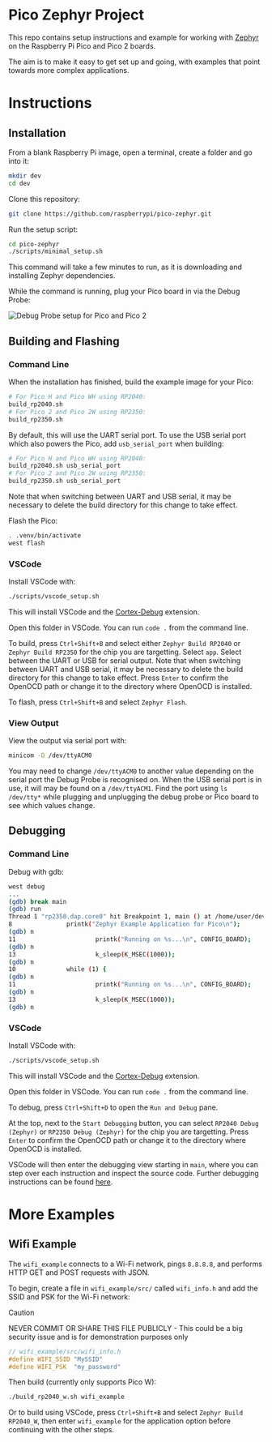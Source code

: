 # Pico Zephyr Project

This repo contains setup instructions and example for working with [Zephyr](https://zephyrproject.org/) on the Raspberry Pi Pico and Pico 2 boards.

The aim is to make it easy to get set up and going, with examples that point towards more complex applications.

# Instructions

## Installation

From a blank Raspberry Pi image, open a terminal, create a folder and go into it:

```bash
mkdir dev
cd dev
```

Clone this repository:

```bash
git clone https://github.com/raspberrypi/pico-zephyr.git
```

Run the setup script:

```bash
cd pico-zephyr
./scripts/minimal_setup.sh
```

This command will take a few minutes to run, as it is downloading and installing Zephyr dependencies.

While the command is running, plug your Pico board in via the Debug Probe:

![Debug Probe setup for Pico and Pico 2](https://www.raspberrypi.com/documentation/microcontrollers/images/labelled-wiring.jpg)

## Building and Flashing

### Command Line

When the installation has finished, build the example image for your Pico:

```bash
# For Pico H and Pico WH using RP2040:
build_rp2040.sh
# For Pico 2 and Pico 2W using RP2350:
build_rp2350.sh
```

By default, this will use the UART serial port.
To use the USB serial port which also powers the Pico, add `usb_serial_port` when building:

```bash
# For Pico H and Pico WH using RP2040:
build_rp2040.sh usb_serial_port
# For Pico 2 and Pico 2W using RP2350:
build_rp2350.sh usb_serial_port
```

Note that when switching between UART and USB serial, it may be necessary to delete the build directory for this change to take effect.

Flash the Pico:
```bash
. .venv/bin/activate
west flash
```

### VSCode

Install VSCode with:

```bash
./scripts/vscode_setup.sh
```

This will install VSCode and the [Cortex-Debug](https://marketplace.visualstudio.com/items?itemName=marus25.cortex-debug) extension.

Open this folder in VSCode. You can run `code .` from the command line.

To build, press `Ctrl+Shift+B` and select either `Zephyr Build RP2040` or `Zephyr Build RP2350` for the chip you are targetting.
Select `app`.
Select between the UART or USB for serial output.
Note that when switching between UART and USB serial, it may be necessary to delete the build directory for this change to take effect.
Press `Enter` to confirm the OpenOCD path or change it to the directory where OpenOCD is installed.

To flash, press `Ctrl+Shift+B` and select `Zephyr Flash`.

### View Output

View the output via serial port with:

```bash
minicom -D /dev/ttyACM0
```

You may need to change `/dev/ttyACM0` to another value depending on the serial port the Debug Probe is recognised on.
When the USB serial port is in use, it will may be found on a `/dev/ttyACM1`.
Find the port using `ls /dev/tty*` while plugging and unplugging the debug probe or Pico board to see which values change.

## Debugging

### Command Line

Debug with gdb:
```bash
west debug
...
(gdb) break main
(gdb) run
Thread 1 "rp2350.dap.core0" hit Breakpoint 1, main () at /home/user/dev/pico-zephyr/app/src/main.c:8
8               printk("Zephyr Example Application for Pico\n");
(gdb) n
11                      printk("Running on %s...\n", CONFIG_BOARD);
(gdb) n
13                      k_sleep(K_MSEC(1000));
(gdb) n
10              while (1) {
(gdb) n
11                      printk("Running on %s...\n", CONFIG_BOARD);
(gdb) n
13                      k_sleep(K_MSEC(1000));
(gdb) n
```

### VSCode

Install VSCode with:

```bash
./scripts/vscode_setup.sh
```

This will install VSCode and the [Cortex-Debug](https://marketplace.visualstudio.com/items?itemName=marus25.cortex-debug) extension.

Open this folder in VSCode. You can run `code .` from the command line.

To debug, press `Ctrl+Shift+D` to open the `Run and Debug` pane.

At the top, next to the `Start Debugging` button, you can select `RP2040 Debug (Zephyr)` or `RP2350 Debug (Zephyr)`  for the chip you are targetting.
Press `Enter` to confirm the OpenOCD path or change it to the directory where OpenOCD is installed.

VSCode will then enter the debugging view starting in `main`, where you can step over each instruction and inspect the source code.
Further debugging instructions can be found [here](https://code.visualstudio.com/docs/debugtest/debugging#_debug-actions).

# More Examples

## Wifi Example

The `wifi_example` connects to a Wi-Fi network, pings `8.8.8.8`, and performs HTTP GET and POST requests with JSON.

To begin, create a file in `wifi_example/src/` called `wifi_info.h` and add the SSID and PSK for the Wi-Fi network:

> [!CAUTION]
> NEVER COMMIT OR SHARE THIS FILE PUBLICLY - This could be a big security issue and is for demonstration purposes only

```c
// wifi_example/src/wifi_info.h
#define WIFI_SSID "MySSID"
#define WIFI_PSK  "my_password"
```

Then build (currently only supports Pico W):

```bash
./build_rp2040_w.sh wifi_example
```

Or to build using VSCode, press `Ctrl+Shift+B` and select `Zephyr Build RP2040_W`, then enter `wifi_example` for the application option before continuing with the other steps.